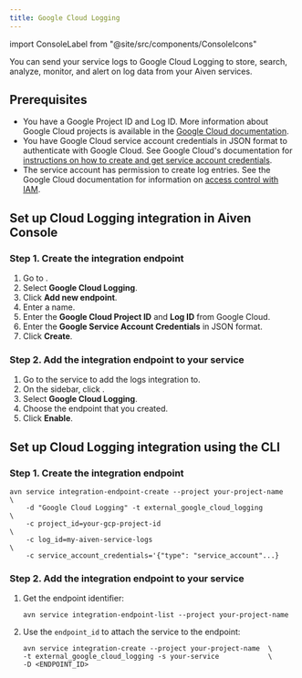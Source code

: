 ```yaml
---
title: Google Cloud Logging
---
```


import ConsoleLabel from "@site/src/components/ConsoleIcons"

You can send your service logs to Google Cloud Logging to store, search, analyze, monitor, and alert on log data from your Aiven services.

## Prerequisites

-   You have a Google Project ID and Log ID. More information about
    Google Cloud projects is available in the [Google Cloud
    documentation](https://cloud.google.com/resource-manager/docs/creating-managing-projects).
-   You have Google Cloud service account credentials in JSON format to
    authenticate with Google Cloud. See Google Cloud's
    documentation for [instructions on how to create and get service
    account
    credentials](https://developers.google.com/workspace/guides/create-credentials).
-   The service account has permission to create log entries. See the
    Google Cloud documentation for information on [access control with
    IAM](https://cloud.google.com/logging/docs/access-control).

## Set up Cloud Logging integration in Aiven Console

### Step 1. Create the integration endpoint

1.  Go to <ConsoleLabel name="integration endpoints"/>.
2.  Select **Google Cloud Logging**.
3.  Click **Add new endpoint**.
4.  Enter a name.
5.  Enter the **Google Cloud Project ID** and **Log ID** from Google Cloud.
6.  Enter the **Google Service Account Credentials** in JSON format.
7.  Click **Create**.

### Step 2. Add the integration endpoint to your service

1.  Go to the service to add the logs integration to.
2.  On the sidebar, click <ConsoleLabel name="integrations"/>.
3.  Select **Google Cloud Logging**.
4.  Choose the endpoint that you created.
5.  Click **Enable**.

## Set up Cloud Logging integration using the CLI

### Step 1. Create the integration endpoint

```
avn service integration-endpoint-create --project your-project-name         \
    -d "Google Cloud Logging" -t external_google_cloud_logging              \
    -c project_id=your-gcp-project-id                                       \
    -c log_id=my-aiven-service-logs                                         \
    -c service_account_credentials='{"type": "service_account"...}
```

### Step 2. Add the integration endpoint to your service

1.  Get the endpoint identifier:

    ```shell
    avn service integration-endpoint-list --project your-project-name
    ```

2.  Use the `endpoint_id` to attach the service to the endpoint:

    ```shell
    avn service integration-create --project your-project-name  \
    -t external_google_cloud_logging -s your-service            \
    -D <ENDPOINT_ID>
    ```
